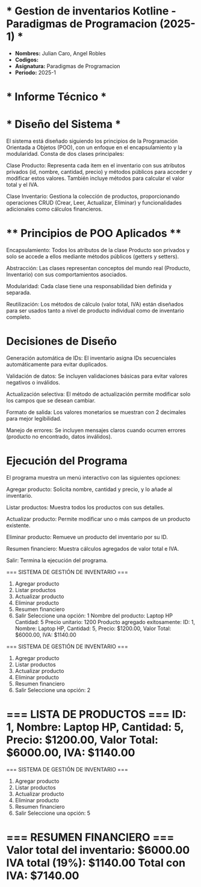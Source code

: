 #    * Gestion de inventarios Kotline - Paradigmas de Programacion (2025-1) *

- **Nombres:** Julian Caro, Angel Robles
- **Codigos:** 
- **Asignatura:** Paradigmas de Programacion
- **Periodo:** 2025-1

# * Informe Técnico *  
# * Diseño del Sistema *

El sistema está diseñado siguiendo los principios de la Programación Orientada a Objetos (POO), con un enfoque en el encapsulamiento y la modularidad. Consta de dos clases principales:

Clase Producto: Representa cada ítem en el inventario con sus atributos privados (id, nombre, cantidad, precio) y métodos públicos para acceder y modificar estos valores. También incluye métodos para calcular el valor total y el IVA.

Clase Inventario: Gestiona la colección de productos, proporcionando operaciones CRUD (Crear, Leer, Actualizar, Eliminar) y funcionalidades adicionales como cálculos financieros.

# ** Principios de POO Aplicados **
Encapsulamiento: Todos los atributos de la clase Producto son privados y solo se accede a ellos mediante métodos públicos (getters y setters).

Abstracción: Las clases representan conceptos del mundo real (Producto, Inventario) con sus comportamientos asociados.

Modularidad: Cada clase tiene una responsabilidad bien definida y separada.

Reutilización: Los métodos de cálculo (valor total, IVA) están diseñados para ser usados tanto a nivel de producto individual como de inventario completo.

# **Decisiones de Diseño**

Generación automática de IDs: El inventario asigna IDs secuenciales automáticamente para evitar duplicados.

Validación de datos: Se incluyen validaciones básicas para evitar valores negativos o inválidos.

Actualización selectiva: El método de actualización permite modificar solo los campos que se desean cambiar.

Formato de salida: Los valores monetarios se muestran con 2 decimales para mejor legibilidad.

Manejo de errores: Se incluyen mensajes claros cuando ocurren errores (producto no encontrado, datos inválidos).

# **Ejecución del Programa**

El programa muestra un menú interactivo con las siguientes opciones:

Agregar producto: Solicita nombre, cantidad y precio, y lo añade al inventario.

Listar productos: Muestra todos los productos con sus detalles.

Actualizar producto: Permite modificar uno o más campos de un producto existente.

Eliminar producto: Remueve un producto del inventario por su ID.

Resumen financiero: Muestra cálculos agregados de valor total e IVA.

Salir: Termina la ejecución del programa.

=== SISTEMA DE GESTIÓN DE INVENTARIO ===
1. Agregar producto
2. Listar productos
3. Actualizar producto
4. Eliminar producto
5. Resumen financiero
6. Salir
Seleccione una opción: 1
Nombre del producto: Laptop HP
Cantidad: 5
Precio unitario: 1200
Producto agregado exitosamente:
ID: 1, Nombre: Laptop HP, Cantidad: 5, Precio: $1200.00, Valor Total: $6000.00, IVA: $1140.00

=== SISTEMA DE GESTIÓN DE INVENTARIO ===
1. Agregar producto
2. Listar productos
3. Actualizar producto
4. Eliminar producto
5. Resumen financiero
6. Salir
Seleccione una opción: 2

=== LISTA DE PRODUCTOS ===
ID: 1, Nombre: Laptop HP, Cantidad: 5, Precio: $1200.00, Valor Total: $6000.00, IVA: $1140.00
=========================

=== SISTEMA DE GESTIÓN DE INVENTARIO ===
1. Agregar producto
2. Listar productos
3. Actualizar producto
4. Eliminar producto
5. Resumen financiero
6. Salir
Seleccione una opción: 5

=== RESUMEN FINANCIERO ===
Valor total del inventario: $6000.00
IVA total (19%): $1140.00
Total con IVA: $7140.00
=========================
